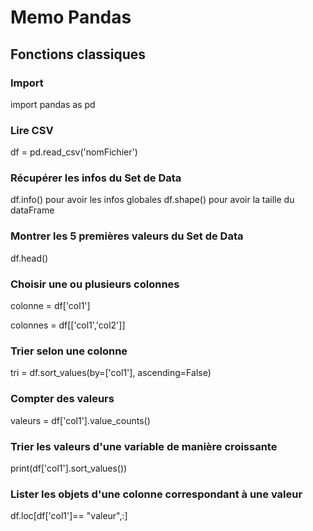 # Memo Pandas

## Fonctions classiques

### Import

import pandas as pd

### Lire CSV

df = pd.read_csv('nomFichier')

### Récupérer les infos du Set de Data

df.info() pour avoir les infos globales
df.shape() pour avoir la taille du dataFrame

### Montrer les 5 premières valeurs du Set de Data

df.head()

### Choisir une ou plusieurs colonnes

colonne = df['col1']

colonnes = df[['col1','col2']]

### Trier selon une colonne

tri = df.sort_values(by=['col1'], ascending=False)

### Compter des valeurs

valeurs = df['col1'].value_counts()

### Trier les valeurs d'une variable de manière croissante

print(df['col1'].sort_values())

### Lister les objets d'une colonne correspondant à une valeur

df.loc[df['col1']== "valeur",:]
